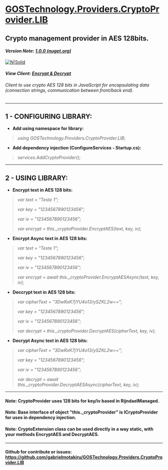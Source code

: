 # [GOSTechnology.Providers.CryptoProvider.LIB](https://www.nuget.org/packages/GOSTechnology.Providers.CryptoProvider.LIB/)
## Crypto management provider in AES 128bits.
#### *Version Note: [1.0.0 (nuget.org)](https://www.nuget.org/packages/GOSTechnology.Providers.CryptoProvider.LIB/)*

[![N|Solid](https://img.icons8.com/dusk/2x/security-aes.png)](https://github.com/gabrielmotakiru/GOSTechnology.Providers.CryptoProvider.LIB)

#### *View Client: [Encrypt & Decrypt](https://gabrielmotakiru.github.io/GOSTechnology.Providers.CryptoProvider.LIB/index.html)*
###### Client to use crypto AES 128 bits in JavaScript for encapsulating data (connection strings, communication between front/back end).

---

## 1 - CONFIGURING LIBRARY:
- **Add using namespace for library:**
> *using GOSTechnology.Providers.CryptoProvider.LIB;*

- **Add dependency injection (ConfigureServices - Startup.cs):**
> *services.AddCryptoProvider();*

---

## 2 - USING LIBRARY:
- **Encrypt text in AES 128 bits:**
> *var text = "Teste 1";*
>
> *var key = "1234567890123456";*
>
> *var iv = "1234567890123456";*
>
> *var encrypt = this._cryptoProvider.EncryptAES(text, key, iv);*

- **Encrypt Async text in AES 128 bits:**
> *var text = "Teste 1";*
>
> *var key = "1234567890123456";*
>
> *var iv = "1234567890123456";*
>
> *var encrypt = await this._cryptoProvider.EncryptAESAsync(text, key, iv);*

- **Deccrypt text in AES 128 bits:**
> *var cipherText = "3DwRxK7jYU4o13/ySZKL2w==";*
>
> *var key = "1234567890123456";*
>
> *var iv = "1234567890123456";*
>
> *var decrypt = this._cryptoProvider.DecryptAES(cipherText, key, iv);*

- **Decrypt Async text in AES 128 bits:**
> *var cipherText = "3DwRxK7jYU4o13/ySZKL2w==";*
>
> *var key = "1234567890123456";*
>
> *var iv = "1234567890123456";*
>
> *var decrypt = await this._cryptoProvider.DecryptAESAsync(cipherText, key, iv);*

---

#### **Note**: CryptoProvider uses 128 bits for key/iv based in RijndaelManaged.
#### **Note**: Base interface of object "this._cryptoProvider" is ICryptoProvider for uses in dependency injection.
#### **Note**: CryptoExtension class can be used directly in a way static, with your methods EncryptAES and DecryptAES.

---

#### Github for contribute or issues: https://github.com/gabrielmotakiru/GOSTechnology.Providers.CryptoProvider.LIB
